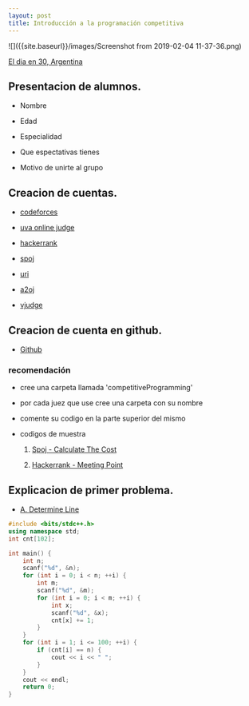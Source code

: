 ```yaml
---
layout: post
title: Introducción a la programación competitiva
---
```


![]({{site.baseurl}}/images/Screenshot from 2019-02-04 11-37-36.png)

[El dia en 30, Argentina](https://www.youtube.com/watch?v=6x2wYlLdIJk)


## Presentacion de alumnos.

* Nombre 

* Edad

* Especialidad

* Que espectativas tienes

* Motivo de unirte al grupo


## Creacion de cuentas.

* [codeforces](http://codeforces.com/register)

* [uva online judge](https://uva.onlinejudge.org/index.php?option=com_comprofiler&task=registers)

* [hackerrank](https://www.hackerrank.com/auth/signup?h_l=body_middle_left_text&h_r=login)

* [spoj](https://www.spoj.com/register/)

* [uri](https://www.urionlinejudge.com.br/judge/register)

* [a2oj](https://a2oj.com/signup)

* [vjudge](https://vjudge.net/)

## Creacion de cuenta en github.

* [Github](https://github.com/)

### recomendación 

* cree una carpeta llamada 'competitiveProgramming'

* por cada juez que use cree una carpeta con su nombre

* comente su codigo en la parte superior del mismo

* codigos de muestra

	1. [Spoj - Calculate The Cost](https://github.com/racsosabe/CompetitiveProgramming/blob/master/SPOJ/CCOST.cpp)
	
	2. [Hackerrank - Meeting Point](https://github.com/miguelAlessandro/CompetitiveProgramming/blob/master/HACKR/meeting_point.cpp)

## Explicacion de primer problema.

* [A. Determine Line](https://codeforces.com/contest/1056/problem/A)

```cpp
#include <bits/stdc++.h>
using namespace std;
int cnt[102];

int main() {
	int n;
	scanf("%d", &n);
	for (int i = 0; i < n; ++i) {
		int m;
		scanf("%d", &m);
		for (int i = 0; i < m; ++i) {
			int x;
			scanf("%d", &x);
			cnt[x] += 1;
		}
	}
	for (int i = 1; i <= 100; ++i) {
		if (cnt[i] == n) {
			cout << i << " ";
		}
	} 
	cout << endl;
	return 0;
}
```
